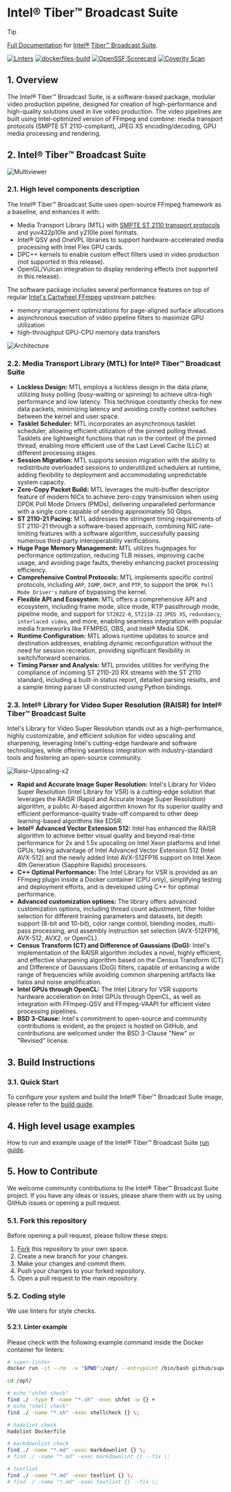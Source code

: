# Intel® Tiber™ Broadcast Suite

> [!TIP]
> [Full Documentation](https://openvisualcloud.github.io/Intel-Tiber-Broadcast-Suite) for [Intel®](https://intel.com) [Tiber™ Broadcast Suite](https://openvisualcloud.github.io/Intel-Tiber-Broadcast-Suite).

[![Linters](https://github.com/OpenVisualCloud/Intel-Tiber-Broadcast-Suite/actions/workflows/linters.yml/badge.svg)](https://github.com/OpenVisualCloud/Intel-Tiber-Broadcast-Suite/actions/workflows/linters.yml)
[![dockerfiles-build](https://github.com/OpenVisualCloud/Intel-Tiber-Broadcast-Suite/actions/workflows/build_tiber.yml/badge.svg)](https://github.com/OpenVisualCloud/Intel-Tiber-Broadcast-Suite/actions/workflows/build_tiber.yml)
[![OpenSSF Scorecard](https://api.securityscorecards.dev/projects/github.com/OpenVisualCloud/Intel-Tiber-Broadcast-Suite/badge)](https://securityscorecards.dev/viewer/?uri=github.com/OpenVisualCloud/Intel-Tiber-Broadcast-Suite)
[![Coverity Scan](https://github.com/OpenVisualCloud/Intel-Tiber-Broadcast-Suite/actions/workflows/coverity_build.yml/badge.svg)](https://github.com/OpenVisualCloud/Intel-Tiber-Broadcast-Suite/actions/workflows/coverity_build.yml)

## 1. Overview

The Intel® Tiber™ Broadcast Suite, is a software-based package, modular video production pipeline, designed for creation of high-performance and high-quality solutions used in live video production.
The video pipelines are built using Intel-optimized version of FFmpeg and combine: media transport protocols (SMPTE ST 2110-compliant), JPEG XS encoding/decoding, GPU media processing and rendering.

## 2. Intel® Tiber™ Broadcast Suite

![Multiviewer](images/all-in-one.png)

### 2.1. High level components description

The Intel® Tiber™ Broadcast Suite uses open-source FFmpeg framework as a baseline, and enhances it with:
- Media Transport Library (MTL) with [SMPTE ST 2110 transport protocols](https://www.smpte.org/standards/st2110) and yuv422p10le and y210le pixel formats.
- Intel® QSV and OneVPL libraries to support hardware-accelerated media processing with Intel Flex GPU cards.
- DPC++ kernels to enable custom effect filters used in video production (not supported in this release).
- OpenGL/Vulcan integration to display rendering effects (not supported in this release).

The software package includes several performance features on top of regular [Intel's Cartwheel FFmpeg](https://github.com/intel/cartwheel-ffmpeg/) upstream patches:
- memory management optimizations for page-aligned surface allocations
- asynchronous execution of video pipeline filters to maximize GPU utilization
- high-throughput GPU-CPU memory data transfers

![Architecture](images/sw-architecture.png)

### 2.2. Media Transport Library (MTL) for Intel® Tiber™ Broadcast Suite

- **Lockless Design:** MTL employs a lockless design in the data plane, utilizing busy polling (busy-waiting or spinning) to achieve ultra-high performance and low latency. This technique constantly checks for new data packets, minimizing latency and avoiding costly context switches between the kernel and user space.
- **Tasklet Scheduler:** MTL incorporates an asynchronous tasklet scheduler, allowing efficient utilization of the pinned polling thread. Tasklets are lightweight functions that run in the context of the pinned thread, enabling more efficient use of the Last Level Cache (LLC) at different processing stages.
- **Session Migration:** MTL supports session migration with the ability to redistribute overloaded sessions to underutilized schedulers at runtime, adding flexibility to deployment and accommodating unpredictable system capacity.
- **Zero-Copy Packet Build:** MTL leverages the multi-buffer descriptor feature of modern NICs to achieve zero-copy transmission when using DPDK Poll Mode Drivers (PMDs), delivering unparalleled performance with a single core capable of sending approximately 50 Gbps.
- **ST 2110-21 Pacing:** MTL addresses the stringent timing requirements of ST 2110-21 through a software-based approach, combining NIC rate-limiting features with a software algorithm, successfully passing numerous third-party interoperability verifications.
- **Huge Page Memory Management:** MTL utilizes hugepages for performance optimization, reducing TLB misses, improving cache usage, and avoiding page faults, thereby enhancing packet processing efficiency.
- **Comprehensive Control Protocols:** MTL implements specific control protocols, including `ARP`, `IGMP`, `DHCP`, and `PTP`, to support the `DPDK Poll Mode Driver's` nature of bypassing the kernel.
- **Flexible API and Ecosystem:** MTL offers a comprehensive API and ecosystem, including frame mode, slice mode, RTP passthrough mode, pipeline mode, and support for `ST2022-6`, `ST2110-22` `JPEG XS`, `redundancy`, `interlaced video`, and more, enabling seamless integration with popular media frameworks like FFMPEG, OBS, and Intel® Media SDK.
- **Runtime Configuration:** MTL allows runtime updates to source and destination addresses, enabling dynamic reconfiguration without the need for session recreation, providing significant flexibility in switch/forward scenarios.
- **Timing Parser and Analysis:** MTL provides utilities for verifying the compliance of incoming ST 2110-20 RX streams with the ST 2110 standard, including a built-in status report, detailed parsing results, and a sample timing parser UI constructed using Python bindings.

### 2.3. Intel® Library for Video Super Resolution (RAISR) for Intel® Tiber™ Broadcast Suite

Intel's Library for Video Super Resolution stands out as a high-performance, highly customizable, and efficient solution for video upscaling and sharpening, leveraging Intel's cutting-edge hardware and software technologies, while offering seamless integration with industry-standard tools and fostering an open-source community.

![Raisr-Upscaling-x2](images/raisr-upscaling.png)

- **Rapid and Accurate Image Super Resolution:** Intel's Library for Video Super Resolution (Intel Library for VSR) is a cutting-edge solution that leverages the RAISR (Rapid and Accurate Image Super Resolution) algorithm, a public AI-based algorithm known for its superior quality and efficient performance-quality trade-off compared to other deep learning-based algorithms like EDSR.
- **Intel® Advanced Vector Extension 512:** Intel has enhanced the RAISR algorithm to achieve better visual quality and beyond real-time performance for 2x and 1.5x upscaling on Intel Xeon platforms and Intel GPUs, taking advantage of Intel Advanced Vector Extension 512 (Intel AVX-512) and the newly added Intel AVX-512FP16 support on Intel Xeon 4th Generation (Sapphire Rapids) processors.
- **C++ Optimal Performance:** The Intel Library for VSR is provided as an FFmpeg plugin inside a Docker container (CPU only), simplifying testing and deployment efforts, and is developed using C++ for optimal performance.
- **Advanced customization options:** The library offers advanced customization options, including thread count adjustment, filter folder selection for different training parameters and datasets, bit depth support (8-bit and 10-bit), color range control, blending modes, multi-pass processing, and assembly instruction set selection (AVX-512FP16, AVX-512, AVX2, or OpenCL).
- **Census Transform (CT) and Difference of Gaussians (DoG):** Intel's implementation of the RAISR algorithm includes a novel, highly efficient, and effective sharpening algorithm based on the Census Transform (CT) and Difference of Gaussians (DoG) filters, capable of enhancing a wide range of frequencies while avoiding common sharpening artifacts like halos and noise amplification.
- **Intel GPUs through OpenCL:** The Intel Library for VSR supports hardware acceleration on Intel GPUs through OpenCL, as well as integration with FFmpeg-QSV and FFmpeg-VAAPI for efficient video processing pipelines.
- **BSD 3-Clause:** Intel's commitment to open-source and community contributions is evident, as the project is hosted on GitHub, and contributions are welcomed under the BSD 3-Clause "New" or "Revised" license.

## 3. Build Instructions

### 3.1. Quick Start

To configure your system and build the Intel® Tiber™ Broadcast Suite image, please refer to the [build guide](build.md).

## 4. High level usage examples

How to run and example usage of the Intel® Tiber™ Broadcast Suite [run guide](run.md).

## 5. How to Contribute

We welcome community contributions to the Intel® Tiber™ Broadcast Suite project. If you have any ideas or issues, please share them with us by using GitHub issues or opening a pull request.

### 5.1. Fork this repository

Before opening a pull request, please follow these steps:

1. [Fork](https://github.com/OpenVisualCloud/Intel-Tiber-Broadcast-Suite/fork) this repository to your own space.
2. Create a new branch for your changes.
3. Make your changes and commit them.
4. Push your changes to your forked repository.
5. Open a pull request to the main repository.

### 5.2. Coding style

We use linters for style checks.

#### 5.2.1. Linter example

Please check with the following example command inside the Docker container for linters:

```bash
# super-linter
docker run -it --rm  -v "$PWD":/opt/ --entrypoint /bin/bash github/super-linter

cd /opt/

# echo "shfmt check"
find ./ -type f -name "*.sh" -exec shfmt -w {} +
# echo "shell check"
find ./ -name "*.sh" -exec shellcheck {} \;

# hadolint check
hadolint Dockerfile

# markdownlint check
find ./ -name "*.md" -exec markdownlint {} \;
# find ./ -name "*.md" -exec markdownlint {} --fix \;

# textlint
find ./ -name "*.md" -exec textlint {} \;
# find ./ -name "*.md" -exec textlint {} --fix \;
```
